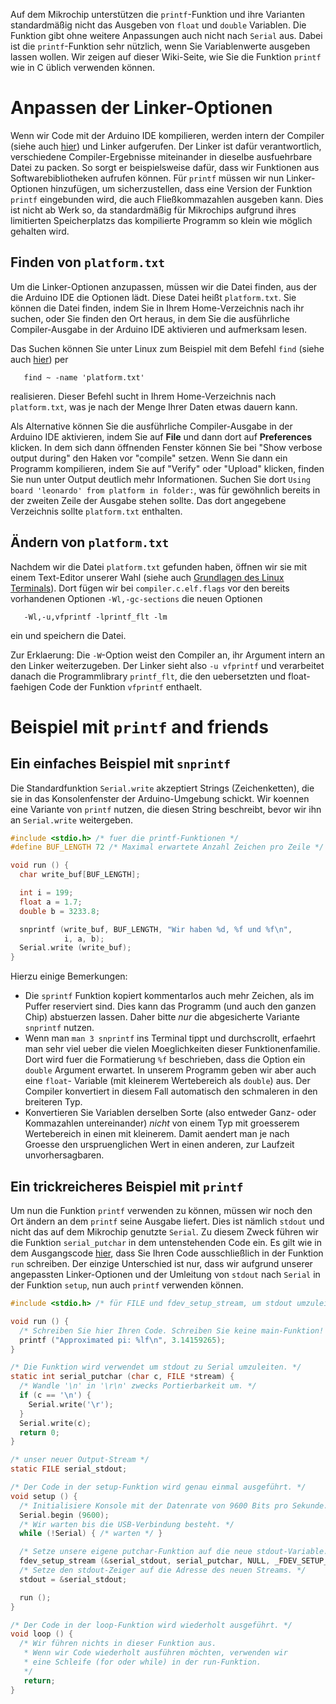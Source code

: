 Auf dem Mikrochip unterstützen die `printf`-Funktion und ihre Varianten
standardmäßig nicht das Ausgeben von `float` und `double` Variablen.
Die Funktion gibt ohne weitere Anpassungen auch nicht nach `Serial` aus.
Dabei ist die `printf`-Funktion sehr nützlich, wenn Sie Variablenwerte
ausgeben lassen wollen.
Wir zeigen auf dieser Wiki-Seite, wie Sie die Funktion `printf` wie in C
üblich verwenden können.

# Anpassen der Linker-Optionen

Wenn wir Code mit der Arduino IDE kompilieren, werden intern der Compiler
(siehe
auch [hier](Grundlagen-der-C-Programmierung)) und Linker aufgerufen. Der Linker
ist dafür verantwortlich, verschiedene Compiler-Ergebnisse miteinander in
dieselbe ausfuehrbare Datei zu packen.
So sorgt er beispielsweise dafür, dass wir Funktionen aus
Softwarebibliotheken aufrufen können.
Für `printf` müssen wir nun Linker-Optionen hinzufügen, um sicherzustellen,
dass eine Version der Funktion `printf` eingebunden wird, die auch
Fließkommazahlen ausgeben kann.
Dies ist nicht ab Werk so, da standardmäßig für Mikrochips aufgrund ihres
limitierten Speicherplatzs das kompilierte Programm so klein wie möglich
gehalten wird.

## Finden von `platform.txt`

Um die Linker-Optionen anzupassen, müssen wir die Datei finden, aus der die
Arduino IDE die Optionen lädt. Diese Datei heißt `platform.txt`.
Sie können die Datei finden, indem Sie in Ihrem Home-Verzeichnis nach ihr
suchen, oder Sie finden den Ort heraus, in dem Sie die ausführliche
Compiler-Ausgabe in der Arduino IDE aktivieren und aufmerksam lesen.

Das Suchen können Sie unter Linux zum Beispiel mit dem Befehl `find` (siehe
auch
[hier](Grundlagen-des-Linux-Terminals#erste-schritte)) per

       find ~ -name 'platform.txt'

realisieren. Dieser Befehl sucht in Ihrem Home-Verzeichnis nach
`platform.txt`, was je nach der Menge Ihrer Daten etwas dauern kann.

Als Alternative können Sie die ausführliche Compiler-Ausgabe in der Arduino IDE
aktivieren, indem Sie auf **File** und dann dort auf **Preferences** klicken.
In dem sich dann öffnenden Fenster können Sie bei "Show verbose output during"
den Haken vor "compile" setzen. Wenn Sie dann ein Programm kompilieren, indem
Sie auf "Verify" oder "Upload" klicken, finden Sie nun unter Output deutlich
mehr Informationen. Suchen Sie dort
`Using board 'leonardo' from platform in folder:`, was für gewöhnlich bereits
in der zweiten Zeile der Ausgabe stehen sollte.
Das dort angegebene Verzeichnis sollte `platform.txt` enthalten.

## Ändern von `platform.txt`

Nachdem wir die Datei `platform.txt` gefunden haben, öffnen wir sie mit einem
Text-Editor unserer Wahl (siehe auch
[Grundlagen des Linux Terminals](Grundlagen-des-Linux-Terminals#erste-schritte)).
Dort fügen wir bei `compiler.c.elf.flags` vor den bereits vorhandenen Optionen
`-Wl,-gc-sections` die neuen Optionen

       -Wl,-u,vfprintf -lprintf_flt -lm

ein und speichern die Datei.

Zur Erklaerung:  Die `-W`-Option weist den Compiler an, ihr Argument intern
an den Linker weiterzugeben.  Der Linker sieht also `-u vfprintf` und
verarbeitet danach die Programmlibrary `printf_flt`, die den uebersetzten
und float-faehigen Code der Funktion `vfprintf` enthaelt.

# Beispiel mit `printf` and friends

## Ein einfaches Beispiel mit `snprintf`

Die Standardfunktion `Serial.write` akzeptiert Strings (Zeichenketten),
die sie in das Konsolenfenster der Arduino-Umgebung schickt.
Wir koennen eine Variante von `printf` nutzen, die diesen String
beschreibt, bevor wir ihn an `Serial.write` weitergeben.

```c
#include <stdio.h> /* fuer die printf-Funktionen */
#define BUF_LENGTH 72 /* Maximal erwartete Anzahl Zeichen pro Zeile */

void run () {
  char write_buf[BUF_LENGTH];

  int i = 199;
  float a = 1.7;
  double b = 3233.8;

  snprintf (write_buf, BUF_LENGTH, "Wir haben %d, %f und %f\n",
            i, a, b);
  Serial.write (write_buf);
}
```

Hierzu einige Bemerkungen:

 - Die `sprintf` Funktion kopiert kommentarlos auch mehr Zeichen, als
   im Puffer reserviert sind.  Dies kann das Programm (und auch
   den ganzen Chip) abstuerzen lassen.   Daher bitte *nur* die abgesicherte
   Variante `snprintf` nutzen.
 - Wenn man `man 3 snprintf` ins Terminal tippt und durchscrollt,
   erfaehrt man sehr viel ueber die vielen Moeglichkeiten dieser
   Funktionenfamilie.  Dort wird fuer die Formatierung `%f` beschrieben,
   dass die
   Option ein `double` Argument erwartet.  In unserem Programm
   geben wir aber auch eine `float`- Variable (mit kleinerem
   Wertebereich als `double`) aus.  Der Compiler konvertiert
   in diesem Fall automatisch den schmaleren in den breiteren Typ.
 - Konvertieren Sie Variablen derselben Sorte (also entweder
   Ganz- oder Kommazahlen untereinander) *nicht* von einem
   Typ mit groesserem Wertebereich in einen mit kleinerem.
   Damit aendert man je nach Groesse den urspruenglichen Wert in einen
   anderen, zur Laufzeit unvorhersagbaren.

## Ein trickreicheres Beispiel mit `printf`

Um nun die Funktion `printf` verwenden zu können, müssen wir noch den Ort ändern
an dem `printf` seine Ausgabe liefert. Dies ist nämlich `stdout` und nicht
das auf dem Mikrochip genutzte `Serial`.
Zu diesem Zweck führen wir die Funktion `serial_putchar` in dem untenstehenden
Code ein. Es gilt wie in dem Ausgangscode
[hier](Einrichten-der-Mikrochips#beispiel-für-ausgangscode), dass Sie Ihren Code
ausschließlich in der Funktion `run` schreiben. Der einzige Unterschied ist nur,
dass wir aufgrund unserer angepassten Linker-Optionen und der Umleitung von
`stdout` nach `Serial` in der Funktion `setup`, nun auch `printf` verwenden
können.

```c
#include <stdio.h> /* für FILE und fdev_setup_stream, um stdout umzuleiten */

void run () {
  /* Schreiben Sie hier Ihren Code. Schreiben Sie keine main-Funktion! */
  printf ("Approximated pi: %lf\n", 3.14159265);
}

/* Die Funktion wird verwendet um stdout zu Serial umzuleiten. */
static int serial_putchar (char c, FILE *stream) {
  /* Wandle '\n' in '\r\n' zwecks Portierbarkeit um. */
  if (c == '\n') {
    Serial.write('\r');
  }
  Serial.write(c);
  return 0;
}

/* unser neuer Output-Stream */
static FILE serial_stdout;

/* Der Code in der setup-Funktion wird genau einmal ausgeführt. */
void setup () {
  /* Initialisiere Konsole mit der Datenrate von 9600 Bits pro Sekunde. */
  Serial.begin (9600);
  /* Wir warten bis die USB-Verbindung besteht. */
  while (!Serial) { /* warten */ }

  /* Setze unsere eigene putchar-Funktion auf die neue stdout-Variable. */
  fdev_setup_stream (&serial_stdout, serial_putchar, NULL, _FDEV_SETUP_WRITE);
  /* Setze den stdout-Zeiger auf die Adresse des neuen Streams. */
  stdout = &serial_stdout;

  run ();
}

/* Der Code in der loop-Funktion wird wiederholt ausgeführt. */
void loop () {
  /* Wir führen nichts in dieser Funktion aus.
   * Wenn wir Code wiederholt ausführen möchten, verwenden wir
   * eine Schleife (for oder while) in der run-Funktion.
   */
   return;
}
```
